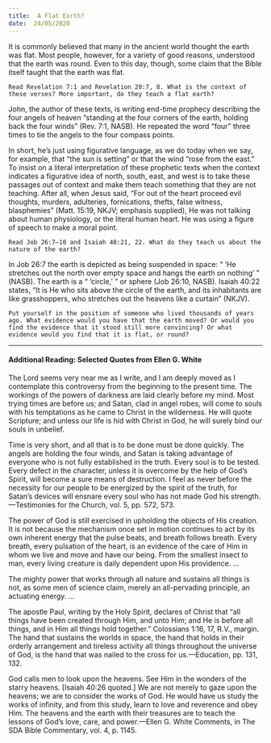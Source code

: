 ```yaml
---
title:  A Flat Earth?
date:  24/05/2020
---
```


It is commonly believed that many in the ancient world thought the earth was flat. Most people, however, for a variety of good reasons, understood that the earth was round. Even to this day, though, some claim that the Bible itself taught that the earth was flat.

`Read Revelation 7:1 and Revelation 20:7, 8. What is the context of these verses? More important, do they teach a flat earth?`

John, the author of these texts, is writing end-time prophecy describing the four angels of heaven “standing at the four corners of the earth, holding back the four winds” (Rev. 7:1, NASB). He repeated the word “four” three times to tie the angels to the four compass points.

In short, he’s just using figurative language, as we do today when we say, for example, that “the sun is setting” or that the wind “rose from the east.” To insist on a literal interpretation of these prophetic texts when the context indicates a figurative idea of north, south, east, and west is to take these passages out of context and make them teach something that they are not teaching. After all, when Jesus said, “For out of the heart proceed evil thoughts, murders, adulteries, fornications, thefts, false witness, blasphemies” (Matt. 15:19, NKJV; emphasis supplied), He was not talking about human physiology, or the literal human heart. He was using a figure of speech to make a moral point.

`Read Job 26:7–10 and Isaiah 40:21, 22. What do they teach us about the nature of the earth?`

In Job 26:7 the earth is depicted as being suspended in space: “ ‘He stretches out the north over empty space and hangs the earth on nothing’ ” (NASB). The earth is a “ ‘circle,’ ” or sphere (Job 26:10, NASB). Isaiah 40:22 states, “It is He who sits above the circle of the earth, and its inhabitants are like grasshoppers, who stretches out the heavens like a curtain” (NKJV).

`Put yourself in the position of someone who lived thousands of years ago. What evidence would you have that the earth moved? Or would you find the evidence that it stood still more convincing? Or what evidence would you find that it is flat, or round?`

---

#### Additional Reading: Selected Quotes from Ellen G. White

The Lord seems very near me as I write, and I am deeply moved as I contemplate this controversy from the beginning to the present time. The workings of the powers of darkness are laid clearly before my mind. Most trying times are before us; and Satan, clad in angel robes, will come to souls with his temptations as he came to Christ in the wilderness. He will quote Scripture; and unless our life is hid with Christ in God, he will surely bind our souls in unbelief.

Time is very short, and all that is to be done must be done quickly. The angels are holding the four winds, and Satan is taking advantage of everyone who is not fully established in the truth. Every soul is to be tested. Every defect in the character, unless it is overcome by the help of God’s Spirit, will become a sure means of destruction. I feel as never before the necessity for our people to be energized by the spirit of the truth, for Satan’s devices will ensnare every soul who has not made God his strength.—Testimonies for the Church, vol. 5, pp. 572, 573.

The power of God is still exercised in upholding the objects of His creation. It is not because the mechanism once set in motion continues to act by its own inherent energy that the pulse beats, and breath follows breath. Every breath, every pulsation of the heart, is an evidence of the care of Him in whom we live and move and have our being. From the smallest insect to man, every living creature is daily dependent upon His providence. …

The mighty power that works through all nature and sustains all things is not, as some men of science claim, merely an all-pervading principle, an actuating energy. …

The apostle Paul, writing by the Holy Spirit, declares of Christ that “all things have been created through Him, and unto Him; and He is before all things, and in Him all things hold together.” Colossians 1:16, 17, R.V., margin. The hand that sustains the worlds in space, the hand that holds in their orderly arrangement and tireless activity all things throughout the universe of God, is the hand that was nailed to the cross for us.—Education, pp. 131, 132.

God calls men to look upon the heavens. See Him in the wonders of the starry heavens. [Isaiah 40:26 quoted.] We are not merely to gaze upon the heavens; we are to consider the works of God. He would have us study the works of infinity, and from this study, learn to love and reverence and obey Him. The heavens and the earth with their treasures are to teach the lessons of God’s love, care, and power.—Ellen G. White Comments, in The SDA Bible Commentary, vol. 4, p. 1145.